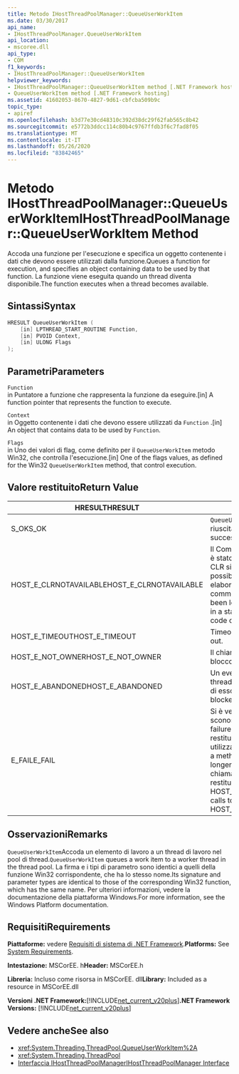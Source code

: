```yaml
---
title: Metodo IHostThreadPoolManager::QueueUserWorkItem
ms.date: 03/30/2017
api_name:
- IHostThreadPoolManager.QueueUserWorkItem
api_location:
- mscoree.dll
api_type:
- COM
f1_keywords:
- IHostThreadPoolManager::QueueUserWorkItem
helpviewer_keywords:
- IHostThreadPoolManager::QueueUserWorkItem method [.NET Framework hosting]
- QueueUserWorkItem method [.NET Framework hosting]
ms.assetid: 41602053-8670-4827-9d61-cbfcba509b9c
topic_type:
- apiref
ms.openlocfilehash: b3d77e30cd48310c392d38dc29f62fab565c8b42
ms.sourcegitcommit: e5772b3ddcc114c80b4c9767ffdb3f6c7fad8f05
ms.translationtype: MT
ms.contentlocale: it-IT
ms.lasthandoff: 05/26/2020
ms.locfileid: "83842465"
---
```

# <a name="ihostthreadpoolmanagerqueueuserworkitem-method"></a><span data-ttu-id="a630e-102">Metodo IHostThreadPoolManager::QueueUserWorkItem</span><span class="sxs-lookup"><span data-stu-id="a630e-102">IHostThreadPoolManager::QueueUserWorkItem Method</span></span>
<span data-ttu-id="a630e-103">Accoda una funzione per l'esecuzione e specifica un oggetto contenente i dati che devono essere utilizzati dalla funzione.</span><span class="sxs-lookup"><span data-stu-id="a630e-103">Queues a function for execution, and specifies an object containing data to be used by that function.</span></span> <span data-ttu-id="a630e-104">La funzione viene eseguita quando un thread diventa disponibile.</span><span class="sxs-lookup"><span data-stu-id="a630e-104">The function executes when a thread becomes available.</span></span>  
  
## <a name="syntax"></a><span data-ttu-id="a630e-105">Sintassi</span><span class="sxs-lookup"><span data-stu-id="a630e-105">Syntax</span></span>  
  
```cpp  
HRESULT QueueUserWorkItem (  
    [in] LPTHREAD_START_ROUTINE Function,  
    [in] PVOID Context,  
    [in] ULONG Flags  
);  
```  
  
## <a name="parameters"></a><span data-ttu-id="a630e-106">Parametri</span><span class="sxs-lookup"><span data-stu-id="a630e-106">Parameters</span></span>  
 `Function`  
 <span data-ttu-id="a630e-107">in Puntatore a funzione che rappresenta la funzione da eseguire.</span><span class="sxs-lookup"><span data-stu-id="a630e-107">[in] A function pointer that represents the function to execute.</span></span>  
  
 `Context`  
 <span data-ttu-id="a630e-108">in Oggetto contenente i dati che devono essere utilizzati da `Function` .</span><span class="sxs-lookup"><span data-stu-id="a630e-108">[in] An object that contains data to be used by `Function`.</span></span>  
  
 `Flags`  
 <span data-ttu-id="a630e-109">in Uno dei valori di flag, come definito per il `QueueUserWorkItem` metodo Win32, che controlla l'esecuzione.</span><span class="sxs-lookup"><span data-stu-id="a630e-109">[in] One of the flags values, as defined for the Win32 `QueueUserWorkItem` method, that control execution.</span></span>  
  
## <a name="return-value"></a><span data-ttu-id="a630e-110">Valore restituito</span><span class="sxs-lookup"><span data-stu-id="a630e-110">Return Value</span></span>  
  
|<span data-ttu-id="a630e-111">HRESULT</span><span class="sxs-lookup"><span data-stu-id="a630e-111">HRESULT</span></span>|<span data-ttu-id="a630e-112">Description</span><span class="sxs-lookup"><span data-stu-id="a630e-112">Description</span></span>|  
|-------------|-----------------|  
|<span data-ttu-id="a630e-113">S_OK</span><span class="sxs-lookup"><span data-stu-id="a630e-113">S_OK</span></span>|<span data-ttu-id="a630e-114">`QueueUserWorkItem`la restituzione è riuscita.</span><span class="sxs-lookup"><span data-stu-id="a630e-114">`QueueUserWorkItem` returned successfully.</span></span>|  
|<span data-ttu-id="a630e-115">HOST_E_CLRNOTAVAILABLE</span><span class="sxs-lookup"><span data-stu-id="a630e-115">HOST_E_CLRNOTAVAILABLE</span></span>|<span data-ttu-id="a630e-116">Il Common Language Runtime (CLR) non è stato caricato in un processo oppure CLR si trova in uno stato in cui non è possibile eseguire codice gestito o elaborare la chiamata correttamente.</span><span class="sxs-lookup"><span data-stu-id="a630e-116">The common language runtime (CLR) has not been loaded into a process, or the CLR is in a state in which it cannot run managed code or process the call successfully.</span></span>|  
|<span data-ttu-id="a630e-117">HOST_E_TIMEOUT</span><span class="sxs-lookup"><span data-stu-id="a630e-117">HOST_E_TIMEOUT</span></span>|<span data-ttu-id="a630e-118">Timeout della chiamata.</span><span class="sxs-lookup"><span data-stu-id="a630e-118">The call timed out.</span></span>|  
|<span data-ttu-id="a630e-119">HOST_E_NOT_OWNER</span><span class="sxs-lookup"><span data-stu-id="a630e-119">HOST_E_NOT_OWNER</span></span>|<span data-ttu-id="a630e-120">Il chiamante non è il proprietario del blocco.</span><span class="sxs-lookup"><span data-stu-id="a630e-120">The caller does not own the lock.</span></span>|  
|<span data-ttu-id="a630e-121">HOST_E_ABANDONED</span><span class="sxs-lookup"><span data-stu-id="a630e-121">HOST_E_ABANDONED</span></span>|<span data-ttu-id="a630e-122">Un evento è stato annullato mentre un thread bloccato o Fiber era in attesa su di esso.</span><span class="sxs-lookup"><span data-stu-id="a630e-122">An event was canceled while a blocked thread or fiber was waiting on it.</span></span>|  
|<span data-ttu-id="a630e-123">E_FAIL</span><span class="sxs-lookup"><span data-stu-id="a630e-123">E_FAIL</span></span>|<span data-ttu-id="a630e-124">Si è verificato un errore irreversibile sconosciuto.</span><span class="sxs-lookup"><span data-stu-id="a630e-124">An unknown catastrophic failure occurred.</span></span> <span data-ttu-id="a630e-125">Quando un metodo restituisce E_FAIL, CLR non è più utilizzabile all'interno del processo.</span><span class="sxs-lookup"><span data-stu-id="a630e-125">When a method returns E_FAIL, the CLR is no longer usable within the process.</span></span> <span data-ttu-id="a630e-126">Le chiamate successive ai metodi di hosting restituiscono HOST_E_CLRNOTAVAILABLE.</span><span class="sxs-lookup"><span data-stu-id="a630e-126">Subsequent calls to hosting methods return HOST_E_CLRNOTAVAILABLE.</span></span>|  
  
## <a name="remarks"></a><span data-ttu-id="a630e-127">Osservazioni</span><span class="sxs-lookup"><span data-stu-id="a630e-127">Remarks</span></span>  
 <span data-ttu-id="a630e-128">`QueueUserWorkItem`Accoda un elemento di lavoro a un thread di lavoro nel pool di thread.</span><span class="sxs-lookup"><span data-stu-id="a630e-128">`QueueUserWorkItem` queues a work item to a worker thread in the thread pool.</span></span> <span data-ttu-id="a630e-129">La firma e i tipi di parametro sono identici a quelli della funzione Win32 corrispondente, che ha lo stesso nome.</span><span class="sxs-lookup"><span data-stu-id="a630e-129">Its signature and parameter types are identical to those of the corresponding Win32 function, which has the same name.</span></span> <span data-ttu-id="a630e-130">Per ulteriori informazioni, vedere la documentazione della piattaforma Windows.</span><span class="sxs-lookup"><span data-stu-id="a630e-130">For more information, see the Windows Platform documentation.</span></span>  
  
## <a name="requirements"></a><span data-ttu-id="a630e-131">Requisiti</span><span class="sxs-lookup"><span data-stu-id="a630e-131">Requirements</span></span>  
 <span data-ttu-id="a630e-132">**Piattaforme:** vedere [Requisiti di sistema di .NET Framework](../../get-started/system-requirements.md).</span><span class="sxs-lookup"><span data-stu-id="a630e-132">**Platforms:** See [System Requirements](../../get-started/system-requirements.md).</span></span>  
  
 <span data-ttu-id="a630e-133">**Intestazione:** MSCorEE. h</span><span class="sxs-lookup"><span data-stu-id="a630e-133">**Header:** MSCorEE.h</span></span>  
  
 <span data-ttu-id="a630e-134">**Libreria:** Incluso come risorsa in MSCorEE. dll</span><span class="sxs-lookup"><span data-stu-id="a630e-134">**Library:** Included as a resource in MSCorEE.dll</span></span>  
  
 <span data-ttu-id="a630e-135">**Versioni .NET Framework:**[!INCLUDE[net_current_v20plus](../../../../includes/net-current-v20plus-md.md)]</span><span class="sxs-lookup"><span data-stu-id="a630e-135">**.NET Framework Versions:** [!INCLUDE[net_current_v20plus](../../../../includes/net-current-v20plus-md.md)]</span></span>  
  
## <a name="see-also"></a><span data-ttu-id="a630e-136">Vedere anche</span><span class="sxs-lookup"><span data-stu-id="a630e-136">See also</span></span>

- <xref:System.Threading.ThreadPool.QueueUserWorkItem%2A>
- <xref:System.Threading.ThreadPool>
- [<span data-ttu-id="a630e-137">Interfaccia IHostThreadPoolManager</span><span class="sxs-lookup"><span data-stu-id="a630e-137">IHostThreadPoolManager Interface</span></span>](ihostthreadpoolmanager-interface.md)
